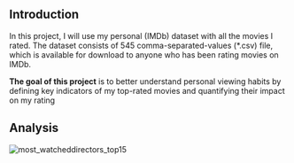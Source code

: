 ## Introduction
In this project, I will use my personal (IMDb) dataset with all the movies I rated. The dataset consists of 545 comma-separated-values (*.csv) file, which is available for download to anyone who has been rating movies on IMDb. 

**The goal of this project** is to better understand personal viewing habits by defining key indicators of my top-rated movies and quantifying their impact on my rating 

## Analysis

![most_watcheddirectors_top15](https://user-images.githubusercontent.com/104313288/169676253-8b30091d-9d0f-4b65-b618-9339c1ff8994.png)
